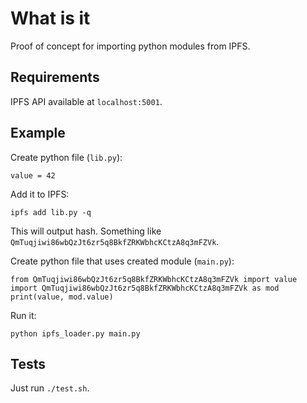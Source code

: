 What is it
==========

Proof of concept for importing python modules from IPFS.

Requirements
------------

IPFS API available at `localhost:5001`.

Example
-------

Create python file (`lib.py`):

    value = 42

Add it to IPFS:

    ipfs add lib.py -q

This will output hash. Something like `QmTuqjiwi86wbQzJt6zr5q8BkfZRKWbhcKCtzA8q3mFZVk`.

Create python file that uses created module (`main.py`):

    from QmTuqjiwi86wbQzJt6zr5q8BkfZRKWbhcKCtzA8q3mFZVk import value
    import QmTuqjiwi86wbQzJt6zr5q8BkfZRKWbhcKCtzA8q3mFZVk as mod
    print(value, mod.value)

Run it:

    python ipfs_loader.py main.py

Tests
-----

Just run `./test.sh`.
